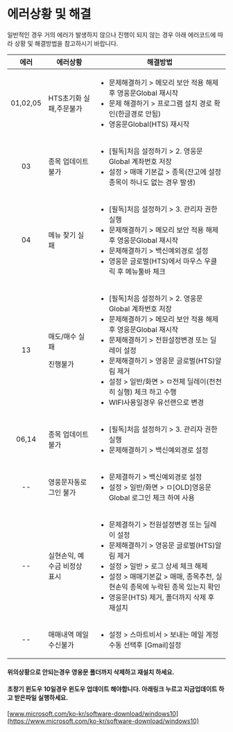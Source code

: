 # 에러상황 및 해결

일반적인 경우 거의 에러가 발생하지 않으나 진행이 되지 않는 경우 아래 에러코드에 따라 상황 및 해결방법을 참고하시기 바랍니다.

|    에러    | 에러상황                       | 해결방법                                                                                                                                                                                                                                             |
| :------: | -------------------------- | ------------------------------------------------------------------------------------------------------------------------------------------------------------------------------------------------------------------------------------------------ |
| 01,02,05 | HTS초기화 실패,주문불가             | <ul><li>문제해결하기 > 메모리 보안 적용 해제 후 영웅문Global 재시작</li><li>문제 해결하기 > 프로그램 설치 경로 확인(한글경로 안됨)</li><li>영웅문Global(HTS) 재시작</li></ul>                                                                                                                      |
|    03    | <p>종목 업데이트 <br>불가</p>      | <ul><li>[필독]처음 설정하기 > 2. 영웅문Global 계좌번호 저장</li><li>설정 > 매매 기본값 > 종목(잔고에 설정 종목이 하나도 없는 경우 발생)</li></ul>                                                                                                                                           |
|    04    | 메뉴 찾기 실패                   | <p></p><ul><li>[필독]처음 설정하기 > 3. 관리자 권한실행</li><li>문제해결하기 > 메모리 보안 적용 해제 후 영웅문Global 재시작</li><li>문제해결하기  > 백신예외경로 설정</li><li>영웅문 글로벌(HTS)에서 마우스 우클릭 후 메뉴툴바 체크</li></ul>                                                                            |
|    13    | <p>매도/매수 실패</p><p>진행불가</p> | <ul><li>[필독]처음 설정하기 > 2. 영웅문Global 계좌번호 저장</li><li>문제해결하기 > 메모리 보안 적용 해제 후 영웅문Global 재시작</li><li>문제해결하기 > 전원설정변경 또는 딜레이 설정</li><li>문제해결하기 > 영웅문 글로벌(HTS)알림 제거</li><li>설정 > 일반/화면 > ㅁ전체 딜레이(천천히 실행) 체크 하고 수행</li><li>WIFI사용일경우 유선랜으로 변경</li></ul> |
|   06,14  | 종목 업데이트 불가                 | <ul><li>[필독]처음 설정하기 > 3. 관리자 권한실행</li><li>문제해결하기  > 백신예외경로 설정</li></ul>                                                                                                                                                                          |
|    --    | 영웅문자동로그인 불가                | <p></p><ul><li>문제결하기  > 백신예외경로 설정</li><li>설정 > 일반/화면 > ㅁ[OLD]영웅문Global 로그인 체크 하여 사용</li></ul>                                                                                                                                                    |
|    --    | 실현손익, 예수금 비정상 표시           | <ul><li>문제결하기  > 전원설정변경 또는 딜레이 설정</li><li>문제해결하기 > 영웅문 글로벌(HTS)알림 제거</li><li>설정 > 일반 > 로그 상세 체크 해제 </li><li>설정 > 매매기본값 > 매매, 종목추천, 실현손익 종목에 누락된 종목 있는지 확인</li><li>영웅문(HTS) 제거, 폴더까지 삭제 후 재설치</li></ul>                                           |
|    --    | 매매내역 메일 수신불가               | <ul><li>설정 > 스마트비서 > 보내는 메일 계정 수동 선택후 [Gmail]설정</li></ul>                                                                                                                                                                                        |



#### 위의상황으로 안되는경우  영웅문 폴더까지 삭제하고 재설치 하세요.



#### 초창기 윈도우 10일경우 윈도우 업데이트 해야합니다. 아래링크 누르고 지금업데이트 하고 받은파일 실행하세요.

[www.microsoft.com/ko-kr/software-download/windows10](https://www.microsoft.com/ko-kr/software-download/windows10)
